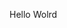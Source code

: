 Hello Wolrd

















































































































































































































































































































































































































































































































































































































































































































































































































































































































































































































































































































































































































































































































































































































































































































































































































































































































































































































































































































































































































































































































































































































































































































































